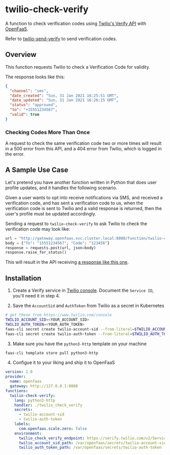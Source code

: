 # twilio-check-verify

A function to check verification codes using [Twilio's Verify API](https://www.twilio.com/docs/verify/api) with [OpenFaaS](https://www.openfaas.com/).

Refer to [twilio-send-verify](https://github.com/kylos101/twilio-send-verify) to send verification codes.

## Overview

This function requests Twilio to check a Verification Code for validity.

The response looks like this:

```json
{
  "channel": "sms",
  "date_created": "Sun, 31 Jan 2021 16:25:51 GMT",
  "date_updated": "Sun, 31 Jan 2021 16:26:25 GMT",
  "status": "approved",
  "to": "+15551234567",
  "valid": true
}
```

### Checking Codes More Than Once

A request to check the same verification code two or more times will result in a 500 error from this API, and a 404 error from Twilio, which is logged in the error.

## A Sample Use Case

Let's pretend you have another function written in Python that does user profile updates, and it handles the following scenario.

Given a user wants to opt into receive notifications via SMS, and received a verification code, and has sent a verification code to us, when the verification code is sent to Twilio and a valid response is returned, then the user's profile must be updated accordingly.

Sending a request to `twilio-check-verify` to ask Twilio to check the verification code may look like:

```python
url = "http://gateway.openfaas.svc.cluster.local:8080/function/twilio-check-verify.openfaas-fn"
body = {"To": "15551234567", "Code": "123456"}
response = requests.post(url, json=body)
response.raise_for_status()
```

This will result in the API receiving [a response like this one](##Overview).

## Installation

1. Create a Verify service in [Twilio console](https://www.twilio.com/console/verify/services). Document the `Service ID`, you'll need it in step 4.

2. Save the `AccountSid` and `AuthToken` from Twilio as a secret in Kubernetes

```bash
# get these from https://www.twilio.com/console
TWILIO_ACCOUNT_SID=<YOUR_ACCOUNT_SID>
TWILIO_AUTH_TOKEN=<YOUR_AUTH_TOKEN>
faas-cli secret create twilio-account-sid --from-literal=$TWILIO_ACCOUNT_SID
faas-cli secret create twilio-auth-token --from-literal=$TWILIO_AUTH_TOKEN
```

3. Make sure you have the `python3-http` template on your machine

```bash
faas-cli template store pull python3-http
```

4. Configue it to your liking and ship it to OpenFaaS

```yaml
version: 1.0
provider:
  name: openfaas
  gateway: http://127.0.0.1:8080
functions:
  twilio-check-verify:
    lang: python3-http
    handler: ./twilio_check_verify
    secrets:
      - twilio-account-sid
      - twilio-auth-token
    labels:
      com.openfaas.scale.zero: false
    environment:
      twilio_check_verify_endpoint: https://verify.twilio.com/v2/Services/<YOUR_VERIFY_SERVICE_ID>/VerificationCheck
      twilio_account_sid_path: /var/openfaas/secrets/twilio-account-sid
      twilio_auth_token_path: /var/openfaas/secrets/twilio-auth-token
```
